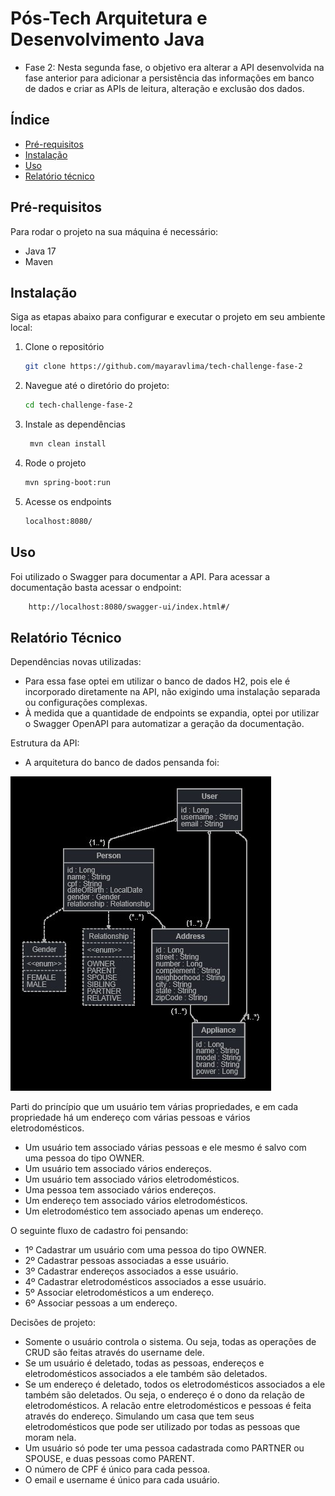 # Pós-Tech Arquitetura e Desenvolvimento Java
- Fase 2: Nesta segunda fase, o objetivo era alterar a API desenvolvida na fase anterior para adicionar a persistência das informações em banco de dados e criar as APIs de leitura, alteração e exclusão dos dados. 
        
## Índice

- [Pré-requisitos](#pré-requisitos)
- [Instalação](#instalação)
- [Uso](#uso)
- [Relatório técnico](#relatório-técnico)

## Pré-requisitos
Para rodar o projeto na sua máquina é necessário: 
- Java 17
- Maven

## Instalação
Siga as etapas abaixo para configurar e executar o projeto em seu ambiente local:
1. Clone o repositório
   ```sh
   git clone https://github.com/mayaravlima/tech-challenge-fase-2
   ```  
2. Navegue até o diretório do projeto:
   ```sh
   cd tech-challenge-fase-2
   ```
3. Instale as dependências
   ```sh
    mvn clean install
    ```
4. Rode o projeto
   ```sh
   mvn spring-boot:run
   ```
7. Acesse os endpoints 
   ```sh
   localhost:8080/
   ```
## Uso
Foi utilizado o Swagger para documentar a API. Para acessar a documentação basta acessar o endpoint:
    
```sh
    http://localhost:8080/swagger-ui/index.html#/
```


## Relatório Técnico
Dependências novas utilizadas:
- Para essa fase optei em utilizar o banco de dados H2, pois ele é incorporado diretamente na API, não exigindo uma instalação separada ou configurações complexas.
- À medida que a quantidade de endpoints se expandia, optei por utilizar o Swagger OpenAPI para automatizar a geração da documentação.


Estrutura da API:
- A arquitetura do banco de dados pensanda foi: 

![img.png](img.png)

Parti do princípio que um usuário tem várias propriedades, e em cada propriedade há um endereço com várias pessoas e vários eletrodomésticos.
- Um usuário tem associado várias pessoas e ele mesmo é salvo com uma pessoa do tipo OWNER.
- Um usuário tem associado vários endereços.
- Um usuário tem associado vários eletrodomésticos.
- Uma pessoa tem associado vários endereços.
- Um endereço tem associado vários eletrodomésticos.
- Um eletrodoméstico tem associado apenas um endereço.

O seguinte fluxo de cadastro foi pensando:
- 1º Cadastrar um usuário com uma pessoa do tipo OWNER.
- 2º Cadastrar pessoas associadas a esse usuário.
- 3º Cadastrar endereços associados a esse usuário.
- 4º Cadastrar eletrodomésticos associados a esse usuário.
- 5º Associar eletrodomésticos a um endereço.
- 6º Associar pessoas a um endereço.

Decisões de projeto:
- Somente o usuário controla o sistema. Ou seja, todas as operações de CRUD são feitas através do username dele.
- Se um usuário é deletado, todas as pessoas, endereços e eletrodomésticos associados a ele também são deletados.
- Se um endereço é deletado, todos os eletrodomésticos associados a ele também são deletados. Ou seja, o endereço é o dono da relação de eletrodomésticos. A relacão entre eletrodomésticos e pessoas é feita através do endereço. Simulando um casa que tem seus eletrodomésticos que pode ser utilizado por todas as pessoas que moram nela.
- Um usuário só pode ter uma pessoa cadastrada como PARTNER ou SPOUSE, e duas pessoas como PARENT.
- O número de CPF é único para cada pessoa.
- O email e username é único para cada usuário.
